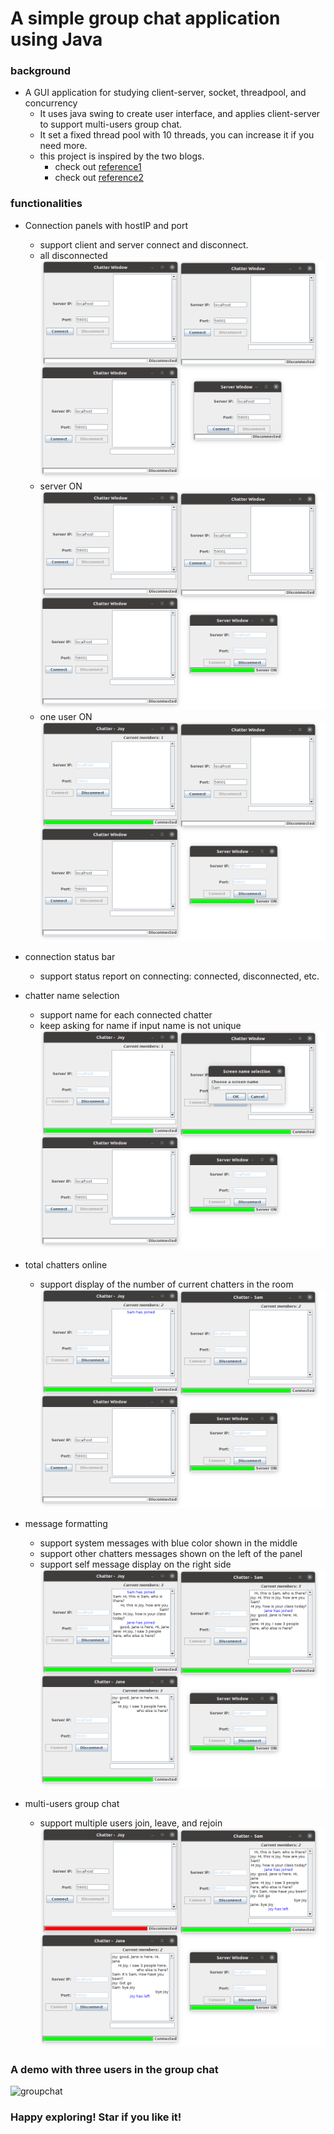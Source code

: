 # A simple group chat application using Java

### background
* A GUI application for studying client-server, socket, threadpool, and concurrency
    - It uses java swing to create user interface, and applies client-server to support multi-users group chat.
    - It set a fixed thread pool with 10 threads, you can increase it if you need more.
    - this project is inspired by the two blogs.
        * check out [reference1](https://cs.lmu.edu/~ray/notes/javanetexamples/)
        * check out [reference2](https://ashishmyles.com/tutorials/tcpchat/index.html)

### functionalities
* Connection panels with hostIP and port
    - support client and server connect and disconnect.
    - all disconnected
    ![connection panel](images/clientserver01.png)
    - server ON
    ![serverON](images/clientserver02.png)
    - one user ON
    ![userConnected](images/clientserver05.png)

* connection status bar 
    - support status report on connecting: connected, disconnected, etc.

* chatter name selection
    - support name for each connected chatter
    - keep asking for name if input name is not unique
    ![username](images/clientserver08.png)

* total chatters online
    - support display of the number of current chatters in the room
    ![usercCount](images/clientserver09.png)

* message formatting
    - support system messages with blue color shown in the middle
    - support other chatters messages shown on the left of the panel
    - support self message display on the right side
    ![systemMSG](images/clientserver18.png)

* multi-users group chat
    - support multiple users join, leave, and rejoin
    ![userLeave](images/clientserver22.png)

### A demo with three users in the group chat
![groupchat](images/client_server.gif)

### Happy exploring! Star if you like it!